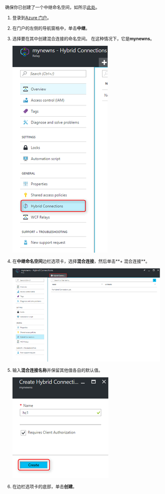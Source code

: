 确保你已创建了一个中继命名空间，如所示[此处][namespace-how-to]。

1. 登录到[Azure 门户](https://portal.azure.com)。
2. 在门户的左侧的导航窗格中，单击**中继**。
3. 选择要在其中创建混合连接的命名空间。 在这种情况下，它是**mynewns**。
   
    ![创建 hc](./media/relay-create-hybrid-connection-portal/create-hc-1.png)
4. 在**中继命名空间**边栏选项卡，选择**混合连接**，然后单击**+ 混合连接**。
   
    ![选择 hc](./media/relay-create-hybrid-connection-portal/create-hc-2.png)
5. 输入**混合连接名称**并保留其他值各自的默认值。
   
    ![选择新建](./media/relay-create-hybrid-connection-portal/create-hc-3.png)
6. 在边栏选项卡的底部，单击**创建**。

[namespace-how-to]: ../articles/service-bus-relay/relay-create-namespace-portal.md 